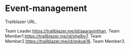 # Event-management

Trailblazer URL.

Team Leader.https://trailblazer.me/id/aaaravinthan.
Team Member1.https://trailblazer.me/id/shelby7.
Team Member2.https://trailblazer.me/id/gokuk16.
Team Member3.
